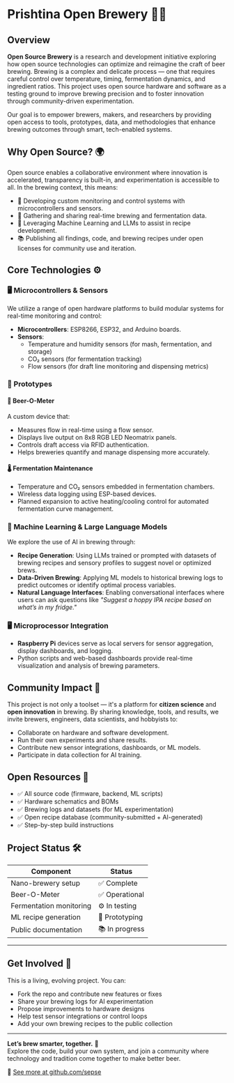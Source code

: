 # Prishtina Open Brewery 🍻🔧
## Overview

**Open Source Brewery** is a research and development initiative exploring how open source technologies can optimize and reimagine the craft of beer brewing. Brewing is a complex and delicate process — one that requires careful control over temperature, timing, fermentation dynamics, and ingredient ratios. This project uses open source hardware and software as a testing ground to improve brewing precision and to foster innovation through community-driven experimentation.

Our goal is to empower brewers, makers, and researchers by providing open access to tools, prototypes, data, and methodologies that enhance brewing outcomes through smart, tech-enabled systems.

## Why Open Source? 🌍

Open source enables a collaborative environment where innovation is accelerated, transparency is built-in, and experimentation is accessible to all. In the brewing context, this means:

- 🔧 Developing custom monitoring and control systems with microcontrollers and sensors.
- 📡 Gathering and sharing real-time brewing and fermentation data.
- 🧠 Leveraging Machine Learning and LLMs to assist in recipe development.
- 📚 Publishing all findings, code, and brewing recipes under open licenses for community use and iteration.

## Core Technologies ⚙️

### 🖥️ Microcontrollers & Sensors
We utilize a range of open hardware platforms to build modular systems for real-time monitoring and control:
- **Microcontrollers**: ESP8266, ESP32, and Arduino boards.
- **Sensors**: 
  - Temperature and humidity sensors (for mash, fermentation, and storage)
  - CO₂ sensors (for fermentation tracking)
  - Flow sensors (for draft line monitoring and dispensing metrics)

### 🍺 Prototypes

#### 🔄 Beer-O-Meter
A custom device that:
- Measures flow in real-time using a flow sensor.
- Displays live output on 8x8 RGB LED Neomatrix panels.
- Controls draft access via RFID authentication.
- Helps breweries quantify and manage dispensing more accurately.

#### 🌡️ Fermentation Maintenance
- Temperature and CO₂ sensors embedded in fermentation chambers.
- Wireless data logging using ESP-based devices.
- Planned expansion to active heating/cooling control for automated fermentation curve management.

### 🧠 Machine Learning & Large Language Models
We explore the use of AI in brewing through:
- **Recipe Generation**: Using LLMs trained or prompted with datasets of brewing recipes and sensory profiles to suggest novel or optimized brews.
- **Data-Driven Brewing**: Applying ML models to historical brewing logs to predict outcomes or identify optimal process variables.
- **Natural Language Interfaces**: Enabling conversational interfaces where users can ask questions like *"Suggest a hoppy IPA recipe based on what’s in my fridge."*

### 🖥️ Microprocessor Integration
- **Raspberry Pi** devices serve as local servers for sensor aggregation, display dashboards, and logging.
- Python scripts and web-based dashboards provide real-time visualization and analysis of brewing parameters.

## Community Impact 🤝

This project is not only a toolset — it's a platform for **citizen science** and **open innovation** in brewing. By sharing knowledge, tools, and results, we invite brewers, engineers, data scientists, and hobbyists to:

- Collaborate on hardware and software development.
- Run their own experiments and share results.
- Contribute new sensor integrations, dashboards, or ML models.
- Participate in data collection for AI training.

## Open Resources 📂

- ✅ All source code (firmware, backend, ML scripts)
- ✅ Hardware schematics and BOMs
- ✅ Brewing logs and datasets (for ML experimentation)
- ✅ Open recipe database (community-submitted + AI-generated)
- ✅ Step-by-step build instructions

## Project Status 🛠️

| Component                | Status          |
|--------------------------|-----------------|
| Nano-brewery setup       | ✅ Complete     |
| Beer-O-Meter             | ✅ Operational  |
| Fermentation monitoring  | ⚙️ In testing  |
| ML recipe generation     | 🧪 Prototyping |
| Public documentation     | 📚 In progress |

---

## Get Involved 👥

This is a living, evolving project. You can:
- Fork the repo and contribute new features or fixes
- Share your brewing logs for AI experimentation
- Propose improvements to hardware designs
- Help test sensor integrations or control loops
- Add your own brewing recipes to the public collection

---

**Let’s brew smarter, together.** 🍻  
Explore the code, build your own system, and join a community where technology and tradition come together to make better beer.

🔗 [See more at github.com/sepse](https://github.com/sepse)
